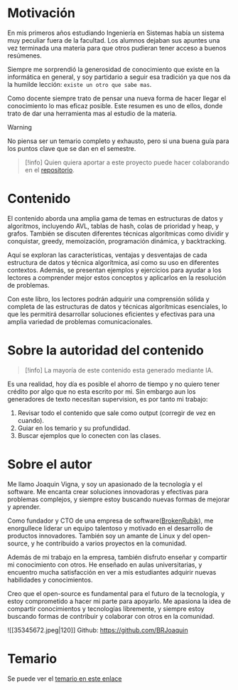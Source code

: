 # Motivación

En mis primeros años estudiando Ingeniería en Sistemas había un sistema muy peculiar fuera de la facultad. Los alumnos dejaban sus apuntes una vez terminada una materia para que otros pudieran tener acceso a buenos resúmenes.

Siempre me sorprendió la generosidad de conocimiento que existe en la informática en general, y soy partidario a seguir esa tradición ya que nos da la humilde lección: ``existe un otro que sabe mas``. 

Como docente siempre trato de pensar una nueva forma de hacer llegar el conocimiento lo mas eficaz posible. Este resumen es uno de ellos, donde trato de dar una herramienta mas al estudio de la materia. 

> [!warning]
> No piensa ser un temario completo y exhausto, pero si una buena guía para los puntos clave que se dan en el semestre.

> [!info]
> Quien quiera aportar a este proyecto puede hacer colaborando en el [repositorio](https://github.com/BRJoaquin/algoritmos2-obsidian).

# Contenido

El contenido aborda una amplia gama de temas en estructuras de datos y algoritmos, incluyendo AVL, tablas de hash, colas de prioridad y heap, y grafos. También se discuten diferentes técnicas algorítmicas como dividir y conquistar, greedy, memoización, programación dinámica, y backtracking.

Aquí se exploran las características, ventajas y desventajas de cada estructura de datos y técnica algorítmica, así como su uso en diferentes contextos. Además, se presentan ejemplos y ejercicios para ayudar a los lectores a comprender mejor estos conceptos y aplicarlos en la resolución de problemas.

Con este libro, los lectores podrán adquirir una comprensión sólida y completa de las estructuras de datos y técnicas algorítmicas esenciales, lo que les permitirá desarrollar soluciones eficientes y efectivas para una amplia variedad de problemas comunicacionales.

# Sobre la autoridad del contenido

> [!info]
> La mayoría de este contenido esta generado mediante IA.

Es una realidad, hoy día es posible el ahorro de tiempo y no quiero tener crédito por algo que no esta escrito por mi. Sin embargo aun los generadores de texto necesitan supervision, es por tanto mi trabajo:

1. Revisar todo el contenido que sale como output (corregir de vez en cuando).
2. Guiar en los temario y su profundidad.
3. Buscar ejemplos que lo conecten con las clases.

# Sobre el autor

Me llamo Joaquin Vigna, y soy un apasionado de la tecnología y el software. Me encanta crear soluciones innovadoras y efectivas para problemas complejos, y siempre estoy buscando nuevas formas de mejorar y aprender.

Como fundador y CTO de una empresa de software([BrokenRubik](https://brokenrubik.co/)), me enorgullece liderar un equipo talentoso y motivado en el desarrollo de productos innovadores. También soy un amante de Linux y del open-source, y he contribuido a varios proyectos en la comunidad.

Además de mi trabajo en la empresa, también disfruto enseñar y compartir mi conocimiento con otros. He enseñado en aulas universitarias, y encuentro mucha satisfacción en ver a mis estudiantes adquirir nuevas habilidades y conocimientos.

Creo que el open-source es fundamental para el futuro de la tecnología, y estoy comprometido a hacer mi parte para apoyarlo. Me apasiona la idea de compartir conocimientos y tecnologías libremente, y siempre estoy buscando formas de contribuir y colaborar con otros en la comunidad.

![[35345672.jpeg|120]]
Github: https://github.com/BRJoaquin 

# Temario

Se puede ver el [temario en este enlace](Temario)